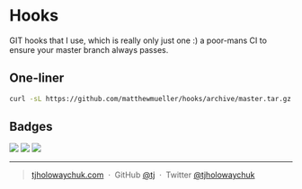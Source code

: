 # Hooks

GIT hooks that I use, which is really only just one :) a poor-mans CI to ensure your master branch always passes.

## One-liner

```bash
curl -sL https://github.com/matthewmueller/hooks/archive/master.tar.gz | tar xz --strip-components=1 -C $(git rev-parse --show-toplevel)/.git/hooks/
```

## Badges

![](https://img.shields.io/badge/license-MIT-blue.svg)
![](https://img.shields.io/badge/status-stable-green.svg)
[![](http://apex.sh/images/badge.svg)](https://apex.sh/ping/)

---

> [tjholowaychuk.com](http://tjholowaychuk.com) &nbsp;&middot;&nbsp;
> GitHub [@tj](https://github.com/tj) &nbsp;&middot;&nbsp;
> Twitter [@tjholowaychuk](https://twitter.com/tjholowaychuk)
